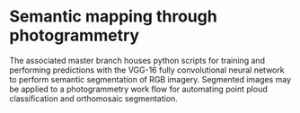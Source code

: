 # Semantic mapping through photogrammetry
The associated master branch houses python scripts for training and performing predictions with the VGG-16 fully convolutional neural network to perform semantic segmentation of RGB imagery. Segmented images may be applied to a photogrammetry work flow for automating point ploud classification and orthomosaic segmentation.
